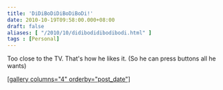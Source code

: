 ```yaml
---
title: 'DiDiBoDiDiBoDiBoDi!'
date: 2010-10-19T09:58:00.000+08:00
draft: false
aliases: [ "/2010/10/didibodidibodibodi.html" ]
tags : [Personal]
---
```


Too close to the TV. That's how he likes it. (So he can press buttons all he wants)  

[\[gallery columns="4" orderby="post\_date"\]  
](http://jon.doblados.net/wp-content/uploads/2010/10/10152010009.jpg.scaled.1000.jpg)